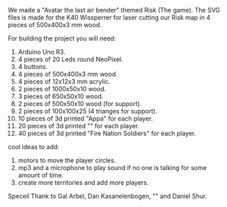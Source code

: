 We made a "Avatar the last air bender" themed Risk (The game).
The SVG files is made for the K40 Wissperrer for laser cutting our Risk map in 4 pieces of 500x400x3 mm wood.


For building the project you will need:
  1. Arduino Uno R3.
  2. 4 pieces of 20 Leds round NeoPixel.
  3. 4 buttons.
  4. 4 pieces of 500x400x3 mm wood.
  5. 4 pieces of 12x12x3 mm acrylic.
  6. 2 pieces of 1000x50x10 wood.
  7. 3 pieces of 650x50x10 wood.
  8. 2 pieces of 500x50x10 wood (for support).
  9. 2 pieces of 100x100x25 (4 trianges for support).
  10. 10 pieces of 3d printed "Appa" for each player.
  11. 20 pieces of 3d printed "" for each player.
  12. 40 pieces of 3d printed "Fire Nation Soldiers" for each player.
      
cool ideas to add:
  1. motors to move the player circles.
  2. mp3 and a microphone to play sound if no one is talking for some amount of time.
  3. create more territories and add more players.


Speceil Thank to Gal Arbel, Dan Kasanelenbogen, "" and Daniel Shur.
